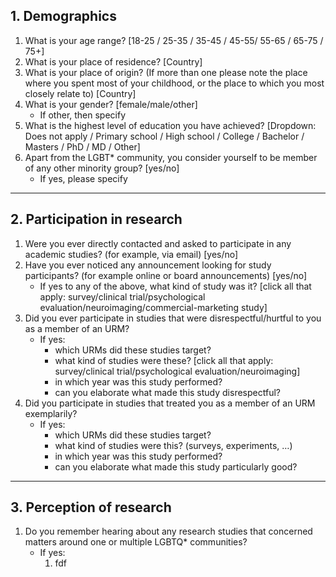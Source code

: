 ## 1. Demographics

1. What is your age range? [18-25 / 25-35 / 35-45 / 45-55/ 55-65 / 65-75 / 75+]
2. What is your place of residence? [Country] 
3. What is your place of origin? (If more than one please note the place where you spent most of your childhood, or the place to which you most closely relate to) [Country] 
4. What is your gender? [female/male/other]
   * If other, then specify
5. What is the highest level of education you have achieved? [Dropdown: Does not apply / Primary school / High school / College / Bachelor / Masters / PhD / MD / Other]
6. Apart from the LGBT* community, you consider yourself to be member of any other minority group? [yes/no]
   * If yes, please specify

*****
## 2. Participation in research

1. Were you ever directly contacted and asked to participate in any academic studies? (for example, via email) [yes/no]
2. Have you ever noticed any announcement looking for study participants? (for example online or board announcements) [yes/no]
   * If yes to any of the above, what kind of study was it? [click all that apply: survey/clinical trial/psychological evaluation/neuroimaging/commercial-marketing study]
3. Did you ever participate in studies that were disrespectful/hurtful to you as a member of an URM?
   * If yes:
     * which URMs did these studies target?
     * what kind of studies were these? [click all that apply: survey/clinical trial/psychological evaluation/neuroimaging]
     * in which year was this study performed?
     * can you elaborate what made this study disrespectful?
4. Did you participate in studies that treated you as a member of an URM exemplarily?
   * If yes:
     * which URMs did these studies target?
     * what kind of studies were this? (surveys, experiments, …)
     * in which year was this study performed?
     * can you elaborate what made this study particularly good?

*****
## 3. Perception of research

1. Do you remember hearing about any research studies that concerned matters around one or multiple LGBTQ* communities?
   * If yes:
     1. fdf
